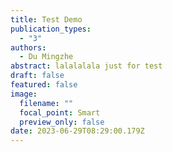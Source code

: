 ```yaml
---
title: Test Demo
publication_types:
  - "3"
authors:
  - Du Mingzhe
abstract: lalalalala just for test
draft: false
featured: false
image:
  filename: ""
  focal_point: Smart
  preview_only: false
date: 2023-06-29T08:29:00.179Z
---
```

